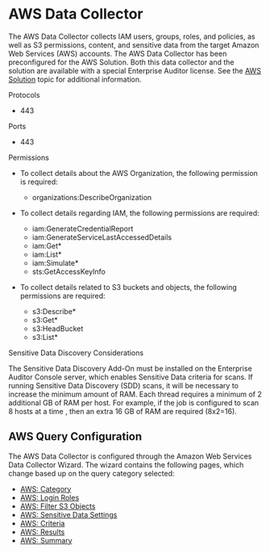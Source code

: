 # AWS Data Collector

The AWS Data Collector collects IAM users, groups, roles, and policies, as well as S3 permissions,
content, and sensitive data from the target Amazon Web Services (AWS) accounts. The AWS Data
Collector has been preconfigured for the AWS Solution. Both this data collector and the solution are
available with a special Enterprise Auditor license. See the
[AWS Solution](/docs/accessanalyzer/11.6/accessanalyzer/solutions/aws/overview.md)
topic for additional information.

Protocols

- 443

Ports

- 443

Permissions

- To collect details about the AWS Organization, the following permission is required:

    - organizations:DescribeOrganization

- To collect details regarding IAM, the following permissions are required:

    - iam:GenerateCredentialReport
    - iam:GenerateServiceLastAccessedDetails
    - iam:Get\*
    - iam:List\*
    - iam:Simulate\*
    - sts:GetAccessKeyInfo

- To collect details related to S3 buckets and objects, the following permissions are required:

    - s3:Describe\*
    - s3:Get\*
    - s3:HeadBucket
    - s3:List\*

Sensitive Data Discovery Considerations

The Sensitive Data Discovery Add-On must be installed on the Enterprise Auditor Console server,
which enables Sensitive Data criteria for scans. If running Sensitive Data Discovery (SDD) scans, it
will be necessary to increase the minimum amount of RAM. Each thread requires a minimum of 2
additional GB of RAM per host. For example, if the job is configured to scan 8 hosts at a time ,
then an extra 16 GB of RAM are required (8x2=16).

## AWS Query Configuration

The AWS Data Collector is configured through the Amazon Web Services Data Collector Wizard. The
wizard contains the following pages, which change based up on the query category selected:

- [AWS: Category](/docs/accessanalyzer/11.6/accessanalyzer/admin/datacollector/aws/category.md)
- [AWS: Login Roles](/docs/accessanalyzer/11.6/accessanalyzer/admin/datacollector/aws/loginroles.md)
- [AWS: Filter S3 Objects](/docs/accessanalyzer/11.6/accessanalyzer/admin/datacollector/aws/filters3objects.md)
- [AWS: Sensitive Data Settings](/docs/accessanalyzer/11.6/accessanalyzer/admin/datacollector/aws/sensitivedata.md)
- [AWS: Criteria ](/docs/accessanalyzer/11.6/accessanalyzer/admin/datacollector/aws/criteria.md)
- [AWS: Results](/docs/accessanalyzer/11.6/accessanalyzer/admin/datacollector/aws/results.md)
- [AWS: Summary](/docs/accessanalyzer/11.6/accessanalyzer/admin/datacollector/aws/summary.md)
